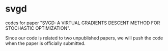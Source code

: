 # svgd
codes for paper "SVGD: A VIRTUAL GRADIENTS DESCENT METHOD FOR STOCHASTIC OPTIMIZATION".

Since our code is related to two unpublished papers, we will push the code when the paper is officially submitted.
